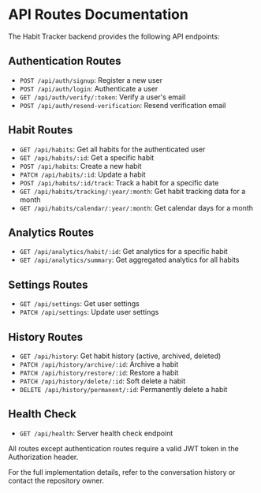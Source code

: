 # API Routes Documentation

The Habit Tracker backend provides the following API endpoints:

## Authentication Routes
- `POST /api/auth/signup`: Register a new user
- `POST /api/auth/login`: Authenticate a user
- `GET /api/auth/verify/:token`: Verify a user's email
- `POST /api/auth/resend-verification`: Resend verification email

## Habit Routes
- `GET /api/habits`: Get all habits for the authenticated user
- `GET /api/habits/:id`: Get a specific habit
- `POST /api/habits`: Create a new habit
- `PATCH /api/habits/:id`: Update a habit
- `POST /api/habits/:id/track`: Track a habit for a specific date
- `GET /api/habits/tracking/:year/:month`: Get habit tracking data for a month
- `GET /api/habits/calendar/:year/:month`: Get calendar days for a month

## Analytics Routes
- `GET /api/analytics/habit/:id`: Get analytics for a specific habit
- `GET /api/analytics/summary`: Get aggregated analytics for all habits

## Settings Routes
- `GET /api/settings`: Get user settings
- `PATCH /api/settings`: Update user settings

## History Routes
- `GET /api/history`: Get habit history (active, archived, deleted)
- `PATCH /api/history/archive/:id`: Archive a habit
- `PATCH /api/history/restore/:id`: Restore a habit
- `PATCH /api/history/delete/:id`: Soft delete a habit
- `DELETE /api/history/permanent/:id`: Permanently delete a habit

## Health Check
- `GET /api/health`: Server health check endpoint

All routes except authentication routes require a valid JWT token in the Authorization header.

For the full implementation details, refer to the conversation history or contact the repository owner. 